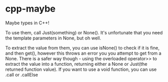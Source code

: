 cpp-maybe
=========

Maybe types in C++!

To use them, call Just(something) or None<Type>(). It's unfortunate that you need the template parameters in None, but oh well.

To extract the value from them, you can use isNone() to check if it is fine, and then get(), however this throws an error you you attempt to get from a None. There is a safer way though - using the overloaded operator>> to extract the value into a function, returning either a None or Just(the returned function value). If you want to use a void function, you can use .call or .callElse
